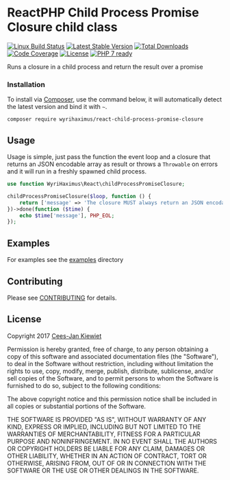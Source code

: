 # ReactPHP Child Process Promise Closure child class

[![Linux Build Status](https://travis-ci.org/WyriHaximus/reactphp-child-process-promise-closure.png)](https://travis-ci.org/WyriHaximus/reactphp-child-process-promise-closure)
[![Latest Stable Version](https://poser.pugx.org/WyriHaximus/react-child-process-promise-closure/v/stable.png)](https://packagist.org/packages/WyriHaximus/react-child-process-promise-closure)
[![Total Downloads](https://poser.pugx.org/WyriHaximus/react-child-process-promise-closure/downloads.png)](https://packagist.org/packages/WyriHaximus/react-child-process-promise-closure)
[![Code Coverage](https://scrutinizer-ci.com/g/WyriHaximus/reactphp-child-process-promise-closure/badges/coverage.png?b=master)](https://scrutinizer-ci.com/g/WyriHaximus/reactphp-child-process-promise-closure/?branch=master)
[![License](https://poser.pugx.org/WyriHaximus/react-child-process-promise-closure/license.png)](https://packagist.org/packages/wyrihaximus/react-child-process-promise-closure)
[![PHP 7 ready](http://php7ready.timesplinter.ch/WyriHaximus/reactphp-child-process-promise-closure/badge.svg)](https://travis-ci.org/WyriHaximus/reactphp-child-process-promise-closure)

Runs  a closure in a child process and return the result over a promise

### Installation ###

To install via [Composer](http://getcomposer.org/), use the command below, it will automatically detect the latest version and bind it with `~`.

```
composer require wyrihaximus/react-child-process-promise-closure 
```

## Usage ##

Usage is simple, just pass the function the event loop and a closure that returns an JSON encodable array as result or throws a `Throwable` on errors and it will run in a freshly spawned child process.

```php
use function WyriHaximus\React\childProcessPromiseClosure;

childProcessPromiseClosure($loop, function () {
    return ['message' => 'The closure MUST always return an JSON encodable array'];
})->done(function ($time) {
    echo $time['message'], PHP_EOL;
});

```

## Examples ##

For examples see the [examples](https://github.com/WyriHaximus/reactphp-child-process-promise-closure/tree/master/examples) directory

## Contributing ##

Please see [CONTRIBUTING](CONTRIBUTING.md) for details.

## License ##

Copyright 2017 [Cees-Jan Kiewiet](http://wyrihaximus.net/)

Permission is hereby granted, free of charge, to any person
obtaining a copy of this software and associated documentation
files (the "Software"), to deal in the Software without
restriction, including without limitation the rights to use,
copy, modify, merge, publish, distribute, sublicense, and/or sell
copies of the Software, and to permit persons to whom the
Software is furnished to do so, subject to the following
conditions:

The above copyright notice and this permission notice shall be
included in all copies or substantial portions of the Software.

THE SOFTWARE IS PROVIDED "AS IS", WITHOUT WARRANTY OF ANY KIND,
EXPRESS OR IMPLIED, INCLUDING BUT NOT LIMITED TO THE WARRANTIES
OF MERCHANTABILITY, FITNESS FOR A PARTICULAR PURPOSE AND
NONINFRINGEMENT. IN NO EVENT SHALL THE AUTHORS OR COPYRIGHT
HOLDERS BE LIABLE FOR ANY CLAIM, DAMAGES OR OTHER LIABILITY,
WHETHER IN AN ACTION OF CONTRACT, TORT OR OTHERWISE, ARISING
FROM, OUT OF OR IN CONNECTION WITH THE SOFTWARE OR THE USE OR
OTHER DEALINGS IN THE SOFTWARE.
